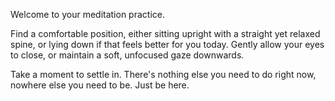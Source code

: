 Welcome to your meditation practice.

Find a comfortable position, either sitting upright with a straight yet relaxed spine, or lying down if that feels better for you today.
Gently allow your eyes to close, or maintain a soft, unfocused gaze downwards.

Take a moment to settle in. There's nothing else you need to do right now, nowhere else you need to be. Just be here.
